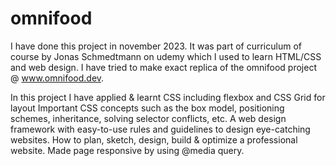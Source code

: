 # omnifood

I have done this project in november 2023. It was part of curriculum of course by Jonas Schmedtmann on udemy which I used to learn HTML/CSS and web design. I have tried to make exact replica of the omnifood project @ www.omnifood.dev.

In this project I have applied & learnt CSS including flexbox and CSS Grid for layout
Important CSS concepts such as the box model, positioning schemes, inheritance, solving selector conflicts, etc.
A web design framework with easy-to-use rules and guidelines to design eye-catching websites.
How to plan, sketch, design, build & optimize a professional website.
Made page responsive by using @media query.
